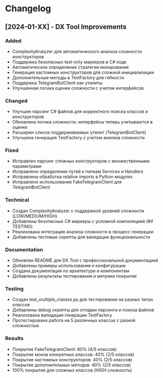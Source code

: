 # Changelog

## [2024-01-XX] - DX Tool Improvements

### Added
- ComplexityAnalyzer для автоматического анализа сложности конструкторов
- Поддержка безопасных test-only маркеров в C# коде
- Автоматическое определение стратегии мокирования
- Генерация кастомных конструкторов для сложной инициализации
- Дополнительные методы в TestFactory для гибкости
- Поддержка TelegramBotClient как утилиты
- Улучшенная логика оценки сложности с учетом интерфейсов

### Changed
- Улучшен парсинг C# файлов для корректного поиска классов и конструкторов
- Обновлена логика сложности: интерфейсы теперь учитываются в оценке
- Расширен список поддерживаемых утилит (TelegramBotClient)
- Улучшена генерация TestFactory с учетом анализа сложности

### Fixed
- Исправлен парсинг сложных конструкторов с множественными параметрами
- Исправлено определение путей к папкам Services и Handlers
- Исправлена обработка relative imports в Python модулях
- Исправлено использование FakeTelegramClient для TelegramBotClient

### Technical
- Создан ComplexityAnalyzer с поддержкой уровней сложности (LOW/MEDIUM/HIGH)
- Добавлены безопасные C# маркеры с условной компиляцией (#if TESTING)
- Реализована интеграция анализа сложности в процесс генерации
- Добавлены тестовые скрипты для валидации функциональности

### Documentation
- Обновлен README для DX Tool с профессиональной документацией
- Добавлены примеры использования и конфигурации
- Создана документация по архитектуре и компонентам
- Добавлены результаты тестирования и метрики покрытия

### Testing
- Создан test_multiple_classes.py для тестирования на разных типах классов
- Добавлены debug скрипты для отладки парсинга и поиска файлов
- Реализована валидация генерации TestFactory
- Протестирована работа на 5 различных классах с разной сложностью

### Results
- Покрытие FakeTelegramClient: 80% (4/5 классов)
- Покрытие моков конкретных классов: 40% (2/5 классов)
- Покрытие кастомных конструкторов: 40% (2/5 классов)
- Покрытие дополнительных методов: 40% (2/5 классов)
- 100% покрытие для сложных классов (HIGH сложность) 